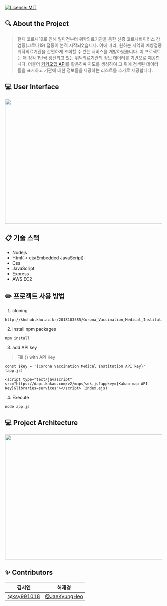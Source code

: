 [![License: MIT](https://img.shields.io/badge/License-MIT-yellow.svg)](https://opensource.org/licenses/MIT)

## 🔍 About the Project
> 현재 코로나19로 인해 얼마전부터 위탁의료기관을 통한 신종 코로나바이러스 감염증(코로나19) 접종이 본격 시작되었습니다. 
이에 따라, 원하는 지역의 예방접종 위탁의료기관을 간편하게 조회할 수 있는 서비스를 개발하였습니다. 
이 프로젝트는 매 정각 1번씩 갱신되고 있는 위탁의료기관의 정보 데이터를 기반으로 제공합니다.
더불어 [카카오맵 API](https://apis.map.kakao.com/web/)를 활용하여 지도를 생성하여 그 위에 검색된 데이터들을 표시하고 
기관에 대한 정보들을 제공하는 리스트를 추가로 제공합니다. 

## 💻 User Interface 
<img src="/uploads/c003a2a8d20b368d3c0fb07c49007251/UI예시.png"  width="800" height="400">

   
## 📋 기술 스택
- Nodejs
- Html(-> ejs(Embedded JavaScript))
- Css
- JavaScript
- Express
- AWS EC2
 

## ✏️ 프로젝트 사용 방법
1. cloning
```
http://khuhub.khu.ac.kr/2018103585/Corona_Vaccination_Medical_Institution.git
```

2. install npm packages
```
npm install
```
3. add API key
> Fill {} with API Key
```
const $key = '{Corona Vaccination Medical Institution API key}' (app.js)
```
```
<script type="text/javascript" src="https://dapi.kakao.com/v2/maps/sdk.js?appkey={Kakao map API Key}&libraries=services"></script> (index.ejs)
```
4. Execute 
```
node app.js
```

## 💻 Project Architecture
<img src="/uploads/e100a6266d6c84863f5890fd3c54c56e/프로젝트_아키텍처.PNG"  width="800" height="400">

  
   
## ✨ Contributors 

| 김서연 | 허재경 |
| :----: | :----: |
| [@ksy991018](https://github.com/ksy991018) | [@JaeKyungHeo](https://github.com/JaeKyungHeo) |
 
